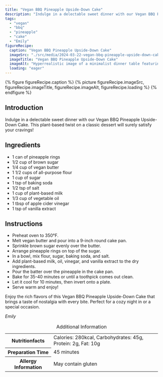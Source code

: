 ```yaml
---
title: "Vegan BBQ Pineapple Upside-Down Cake"
description: "Indulge in a delectable sweet dinner with our Vegan BBQ Pineapple Upside-Down Cake. This plant-based twist on a classic dessert will surely satisfy your cravings!"
tags:
  - "vegan"
  - "bbq"
  - "pineapple"
  - "cake"
  - "Emily"
figureRecipe: 
  caption: "Vegan BBQ Pineapple Upside-Down Cake"
  imageSrc: "./src/media/2024-03-22-vegan-bbq-pineapple-upside-down-cake-3211.png"
  imageTitle: "Vegan BBQ Pineapple Upside-Down Cake"
  imageAlt: "Hyperrealistic image of a minimalist dinner table featuring a tempting Vegan BBQ Pineapple Upside-Down Cake as the centerpiece"
  loading: "eager"
---
```


{% figure figureRecipe.caption %}
{% picture figureRecipe.imageSrc, figureRecipe.imageTitle, figureRecipe.imageAlt, figureRecipe.loading %}
{% endfigure %}

## Introduction

Indulge in a delectable sweet dinner with our Vegan BBQ Pineapple Upside-Down Cake. This plant-based twist on a classic dessert will surely satisfy your cravings!

## Ingredients

* 1 can of pineapple rings
* 1/2 cup of brown sugar
* 1/4 cup of vegan butter
* 1 1/2 cups of all-purpose flour
* 1 cup of sugar
* 1 tsp of baking soda
* 1/2 tsp of salt
* 1 cup of plant-based milk
* 1/3 cup of vegetable oil
* 1 tbsp of apple cider vinegar
* 1 tsp of vanilla extract

## Instructions

* Preheat oven to 350°F.
* Melt vegan butter and pour into a 9-inch round cake pan.
* Sprinkle brown sugar evenly over the butter.
* Arrange pineapple rings on top of the sugar.
* In a bowl, mix flour, sugar, baking soda, and salt.
* Add plant-based milk, oil, vinegar, and vanilla extract to the dry ingredients.
* Pour the batter over the pineapple in the cake pan.
* Bake for 35-40 minutes or until a toothpick comes out clean.
* Let it cool for 10 minutes, then invert onto a plate.
* Serve warm and enjoy!

Enjoy the rich flavors of this Vegan BBQ Pineapple Upside-Down Cake that brings a taste of nostalgia with every bite. Perfect for a cozy night in or a special occasion.

*Emily*

<table><caption class='sr-only'>Additional Information</caption><tr><th>Nutritionfacts</th><td>Calories: 280kcal, Carbohydrates: 45g, Protein: 2g, Fat: 10g&nbsp;</td></tr><tr><th>Preparation Time</th><td>45 minutes&nbsp;</td></tr><tr><th>Allergy Information</th><td>May contain gluten&nbsp;</td></tr></table>

